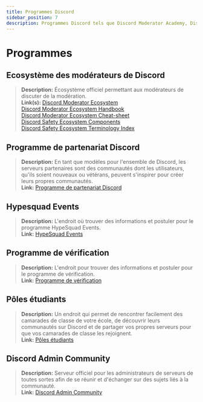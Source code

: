 ```yaml
---
title: Programmes Discord
sidebar_position: 7
description: Programmes Discord tels que Discord Moderator Academy, Discord Partner, HypeSquad Events et Discord Certified Server.
---
```


# Programmes

## **Ecosystème des modérateurs de Discord**

> **Description:** Écosystème officiel permettant aux modérateurs de discuter de la modération.   <br/>
**Link(s):** [Discord Moderator Ecosystem](https://blog.discord.com/announcing-the-discord-moderator-academy-exam-a1bcb5b9d405)   <br/>
[Discord Moderator Ecosystem Handbook](https://drive.google.com/file/d/1rCCi7UZ3BAS38T-zwBVpmTb13m8z7avW/view)   <br/>
[Discord Moderator Ecosystem Cheat-sheet](https://drive.google.com/file/d/1ir-H91-yfskFO4wjEQCtc81ip9XErl9l/view) <br/>
[Discord Safety Ecosystem Components](https://docs.google.com/document/d/1rh4gAqymGPAqoi1gnzOw-_nIlgkkLvh233NAgNnq-Sw/edit#heading=h.80lk0cy481v7)  <br/>
[Discord Safety Ecosystem Terminology Index](https://drive.google.com/file/d/1MZYnh165Z1d5BBLIq7ax_Ke6cx8WL64_/view)

## **Programme de partenariat Discord**

> **Description:** En tant que modèles pour l'ensemble de Discord, les serveurs partenaires sont des communautés dont les utilisateurs, qu'ils soient nouveaux ou vétérans, peuvent s'inspirer pour créer leurs propres communautés.   <br/>
**Link:** [Programme de partenariat Discord](https://dis.gd/partners)

## **Hypesquad Events**

> **Description:** L'endroit où trouver des informations et postuler pour le programme HypeSquad Events.   <br/>
**Link:** [HypeSquad Events](https://dis.gd/hypesquad)

## **Programme de vérification**

> **Description:** L'endroit pour trouver des informations et postuler pour le programme de vérification.   <br/>
**Link:** [Programme de vérification](https://dis.gd/verification)

## **Pôles étudiants**

> **Description:** Un endroit qui permet de rencontrer facilement des camarades de classe de votre école, de découvrir leurs communautés sur Discord et de partager vos propres serveurs pour que vos camarades de classe les rejoignent.   <br/>
**Link:** [Pôles étudiants](https://dis.gd/studenthubs)

## **Discord Admin Community**

> **Description:** Serveur officiel pour les administrateurs de serveurs de toutes sortes afin de se réunir et d'échanger sur des sujets liés à la communauté. <br/>
**Link:** [Discord Admin Community](https://support.discord.com/hc/en-us/articles/5309276245271-Discord-Admin-Server-FAQ)
